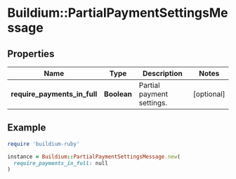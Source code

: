 # Buildium::PartialPaymentSettingsMessage

## Properties

| Name | Type | Description | Notes |
| ---- | ---- | ----------- | ----- |
| **require_payments_in_full** | **Boolean** | Partial payment settings. | [optional] |

## Example

```ruby
require 'buildium-ruby'

instance = Buildium::PartialPaymentSettingsMessage.new(
  require_payments_in_full: null
)
```


